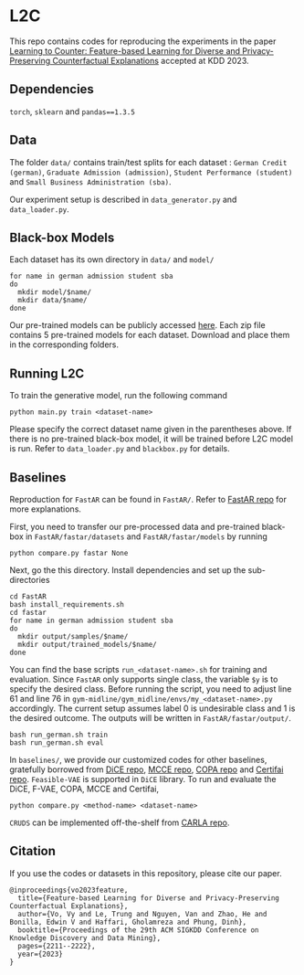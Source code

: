 # L2C
This repo contains codes for reproducing the experiments in the paper [Learning to Counter: Feature-based Learning for Diverse and Privacy-Preserving Counterfactual Explanations](https://arxiv.org/abs/2209.13446) accepted at KDD 2023.

## Dependencies 
`torch`, `sklearn` and `pandas==1.3.5` 

## Data
The folder `data/` contains train/test splits for each dataset : `German Credit (german)`, `Graduate Admission (admission)`, `Student Performance (student)` and `Small Business Administration (sba)`. 

Our experiment setup is described in `data_generator.py` and `data_loader.py`. 

## Black-box Models 
Each dataset has its own directory in `data/` and `model/` 
```
for name in german admission student sba
do
  mkdir model/$name/
  mkdir data/$name/
done
```
Our pre-trained models can be publicly accessed [here](https://drive.google.com/drive/folders/16wIKVHpf6n3CAWYlLaETJQ_uFHlaNI8H?usp=sharing). Each zip file contains 5 pre-trained models for each dataset. Download and place them in the corresponding folders. 

## Running L2C
To train the generative model, run the following command

```
python main.py train <dataset-name>
```

Please specify the correct dataset name given in the parentheses above. If there is no pre-trained black-box model, it will be trained before L2C model is run. Refer to `data_loader.py` and `blackbox.py` for details.

## Baselines 
Reproduction for `FastAR` can be found in `FastAR/`. 
Refer to [FastAR repo](https://github.com/vsahil/FastAR-RL-for-generating-AR) for more explanations.

First, you need to transfer our pre-processed data and pre-trained black-box in `FastAR/fastar/datasets` and `FastAR/fastar/models`  by running 

```
python compare.py fastar None
``` 

Next, go the this directory. Install dependencies and set up the sub-directories
```
cd FastAR
bash install_requirements.sh
cd fastar
for name in german admission student sba
do
  mkdir output/samples/$name/
  mkdir output/trained_models/$name/
done
```

You can find the base scripts `run_<dataset-name>.sh` for training and evaluation. Since `FastAR` only supports single class, 
the variable `$y` is to specify the desired class. Before running the script, you need to adjust line 61 and line 76 in `gym-midline/gym_midline/envs/my_<dataset-name>.py` accordingly. The current setup assumes label 0 is undesirable class and 1 is the desired outcome. The outputs will be written in `FastAR/fastar/output/`.

```
bash run_german.sh train
bash run_german.sh eval
```
In `baselines/`, we provide our customized codes for other baselines, gratefully borrowed from [DiCE repo](https://github.com/interpretml/DiCE), [MCCE repo](https://github.com/NorskRegnesentral/mccepy), [COPA repo](https://github.com/ngocbh/COPA) and [Certifai repo](https://github.com/Ighina/CERTIFAI). `Feasible-VAE` is supported in `DiCE` library. To run and evaluate the DiCE, F-VAE, COPA, MCCE and Certifai, 

```
python compare.py <method-name> <dataset-name>
```

`CRUDS` can be implemented off-the-shelf from [CARLA repo](https://github.com/carla-recourse/CARLA/tree/d9dd5740b54384e869b3fd48c82f52fb4ab39a93). 

## Citation
If you use the codes or datasets in this repository, please cite our paper.
```
@inproceedings{vo2023feature,
  title={Feature-based Learning for Diverse and Privacy-Preserving Counterfactual Explanations},
  author={Vo, Vy and Le, Trung and Nguyen, Van and Zhao, He and Bonilla, Edwin V and Haffari, Gholamreza and Phung, Dinh},
  booktitle={Proceedings of the 29th ACM SIGKDD Conference on Knowledge Discovery and Data Mining},
  pages={2211--2222},
  year={2023}
}
```
